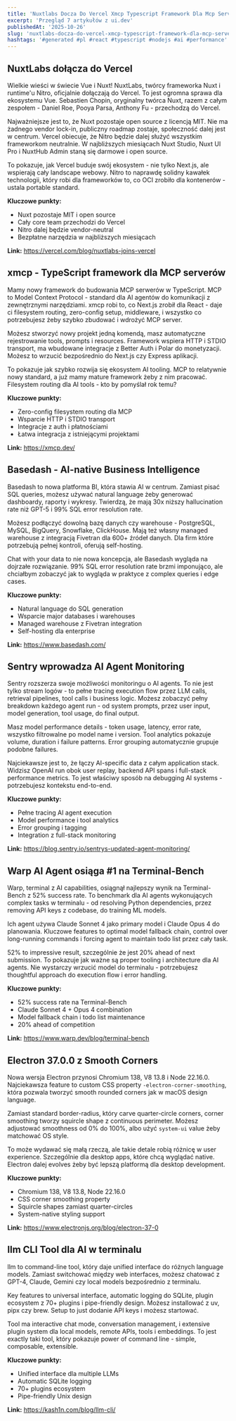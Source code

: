 ```yaml
---
title: 'Nuxtlabs Docza Do Vercel Xmcp Typescript Framework Dla Mcp Serverw Basedash Ai Native Business Intelligence'
excerpt: 'Przegląd 7 artykułów z ui.dev'
publishedAt: '2025-10-26'
slug: 'nuxtlabs-docza-do-vercel-xmcp-typescript-framework-dla-mcp-serverw-basedash-ai-native-business-intelligence'
hashtags: '#generated #pl #react #typescript #nodejs #ai #performance'
---
```


## NuxtLabs dołącza do Vercel

Wielkie wieści w świecie Vue i Nuxt! NuxtLabs, twórcy frameworka Nuxt i runtime'u Nitro, oficjalnie dołączają do Vercel. To jest ogromna sprawa dla ekosystemu Vue. Sebastien Chopin, oryginalny twórca Nuxt, razem z całym zespołem - Daniel Roe, Pooya Parsa, Anthony Fu - przechodzą do Vercel.

Najważniejsze jest to, że Nuxt pozostaje open source z licencją MIT. Nie ma żadnego vendor lock-in, publiczny roadmap zostaje, społeczność dalej jest w centrum. Vercel obiecuje, że Nitro będzie dalej służyć wszystkim frameworkom neutralnie. W najbliższych miesiącach Nuxt Studio, Nuxt UI Pro i NuxtHub Admin staną się darmowe i open source.

To pokazuje, jak Vercel buduje swój ekosystem - nie tylko Next.js, ale wspierają cały landscape webowy. Nitro to naprawdę solidny kawałek technologii, który robi dla frameworków to, co OCI zrobiło dla kontenerów - ustala portable standard.

**Kluczowe punkty:**
- Nuxt pozostaje MIT i open source
- Cały core team przechodzi do Vercel
- Nitro dalej będzie vendor-neutral
- Bezpłatne narzędzia w najbliższych miesiącach

**Link:** https://vercel.com/blog/nuxtlabs-joins-vercel

## xmcp - TypeScript framework dla MCP serverów

Mamy nowy framework do budowania MCP serwerów w TypeScript. MCP to Model Context Protocol - standard dla AI agentów do komunikacji z zewnętrznymi narzędziami. xmcp robi to, co Next.js zrobił dla React - daje ci filesystem routing, zero-config setup, middleware, i wszystko co potrzebujesz żeby szybko zbudować i wdrożyć MCP server.

Możesz stworzyć nowy projekt jedną komendą, masz automatyczne rejestrowanie tools, prompts i resources. Framework wspiera HTTP i STDIO transport, ma wbudowane integracje z Better Auth i Polar do monetyzacji. Możesz to wrzucić bezpośrednio do Next.js czy Express aplikacji.

To pokazuje jak szybko rozwija się ekosystem AI tooling. MCP to relatywnie nowy standard, a już mamy mature framework żeby z nim pracować. Filesystem routing dla AI tools - kto by pomyślał rok temu?

**Kluczowe punkty:**
- Zero-config filesystem routing dla MCP
- Wsparcie HTTP i STDIO transport
- Integracje z auth i płatnościami
- Łatwa integracja z istniejącymi projektami

**Link:** https://xmcp.dev/

## Basedash - AI-native Business Intelligence

Basedash to nowa platforma BI, która stawia AI w centrum. Zamiast pisać SQL queries, możesz używać natural language żeby generować dashboardy, raporty i wykresy. Twierdzą, że mają 30x niższy hallucination rate niż GPT-5 i 99% SQL error resolution rate.

Możesz podłączyć dowolną bazę danych czy warehouse - PostgreSQL, MySQL, BigQuery, Snowflake, ClickHouse. Mają też własny managed warehouse z integracją Fivetran dla 600+ źródeł danych. Dla firm które potrzebują pełnej kontroli, oferują self-hosting.

Chat with your data to nie nowa koncepcja, ale Basedash wygląda na dojrzałe rozwiązanie. 99% SQL error resolution rate brzmi imponująco, ale chciałbym zobaczyć jak to wygląda w praktyce z complex queries i edge cases.

**Kluczowe punkty:**
- Natural language do SQL generation
- Wsparcie major databases i warehouses
- Managed warehouse z Fivetran integration
- Self-hosting dla enterprise

**Link:** https://www.basedash.com/

## Sentry wprowadza AI Agent Monitoring

Sentry rozszerza swoje możliwości monitoringu o AI agents. To nie jest tylko stream logów - to pełne tracing execution flow przez LLM calls, retrieval pipelines, tool calls i business logic. Możesz zobaczyć pełny breakdown każdego agent run - od system prompts, przez user input, model generation, tool usage, do final output.

Masz model performance details - token usage, latency, error rate, wszystko filtrowalne po model name i version. Tool analytics pokazuje volume, duration i failure patterns. Error grouping automatycznie grupuje podobne failures.

Najciekawsze jest to, że łączy AI-specific data z całym application stack. Widzisz OpenAI run obok user replay, backend API spans i full-stack performance metrics. To jest właściwy sposób na debugging AI systems - potrzebujesz kontekstu end-to-end.

**Kluczowe punkty:**
- Pełne tracing AI agent execution
- Model performance i tool analytics
- Error grouping i tagging
- Integration z full-stack monitoring

**Link:** https://blog.sentry.io/sentrys-updated-agent-monitoring/

## Warp AI Agent osiąga #1 na Terminal-Bench

Warp, terminal z AI capabilities, osiągnął najlepszy wynik na Terminal-Bench z 52% success rate. To benchmark dla AI agents wykonujących complex tasks w terminalu - od resolving Python dependencies, przez removing API keys z codebase, do training ML models.

Ich agent używa Claude Sonnet 4 jako primary model i Claude Opus 4 do planowania. Kluczowe features to optimal model fallback chain, control over long-running commands i forcing agent to maintain todo list przez cały task.

52% to impressive result, szczególnie że jest 20% ahead of next submission. To pokazuje jak ważne są proper tooling i architecture dla AI agents. Nie wystarczy wrzucić model do terminalu - potrzebujesz thoughtful approach do execution flow i error handling.

**Kluczowe punkty:**
- 52% success rate na Terminal-Bench
- Claude Sonnet 4 + Opus 4 combination
- Model fallback chain i todo list maintenance
- 20% ahead of competition

**Link:** https://www.warp.dev/blog/terminal-bench

## Electron 37.0.0 z Smooth Corners

Nowa wersja Electron przynosi Chromium 138, V8 13.8 i Node 22.16.0. Najciekawsza feature to custom CSS property `-electron-corner-smoothing`, która pozwala tworzyć smooth rounded corners jak w macOS design language.

Zamiast standard border-radius, który carve quarter-circle corners, corner smoothing tworzy squircle shape z continuous perimeter. Możesz adjustować smoothness od 0% do 100%, albo użyć `system-ui` value żeby matchować OS style.

To może wydawać się małą rzeczą, ale takie detale robią różnicę w user experience. Szczególnie dla desktop apps, które chcą wyglądać native. Electron dalej evolves żeby być lepszą platformą dla desktop development.

**Kluczowe punkty:**
- Chromium 138, V8 13.8, Node 22.16.0
- CSS corner smoothing property
- Squircle shapes zamiast quarter-circles
- System-native styling support

**Link:** https://www.electronjs.org/blog/electron-37-0

## llm CLI Tool dla AI w terminalu

llm to command-line tool, który daje unified interface do różnych language models. Zamiast switchować między web interfaces, możesz chatować z GPT-4, Claude, Gemini czy local models bezpośrednio z terminalu.

Key features to universal interface, automatic logging do SQLite, plugin ecosystem z 70+ plugins i pipe-friendly design. Możesz installować z uv, pipx czy brew. Setup to just dodanie API keys i możesz startować.

Tool ma interactive chat mode, conversation management, i extensive plugin system dla local models, remote APIs, tools i embeddings. To jest exactly taki tool, który pokazuje power of command line - simple, composable, extensible.

**Kluczowe punkty:**
- Unified interface dla multiple LLMs
- Automatic SQLite logging
- 70+ plugins ecosystem
- Pipe-friendly Unix design

**Link:** https://kash1n.com/blog/llm-cli/